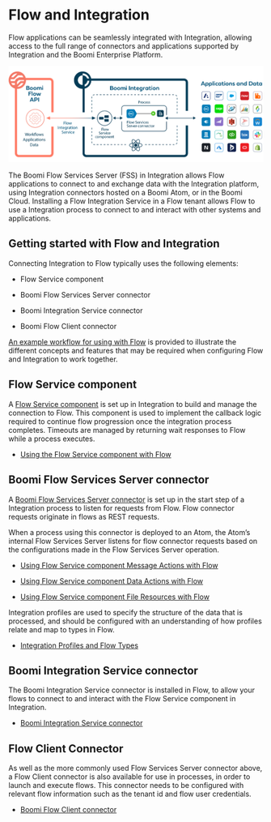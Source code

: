 # Flow and Integration

<head>
  <meta name="guidename" content="Flow"/>
  <meta name="context" content="GUID-29be6cb0-f11a-4eaa-a03a-d1ce7c42e77d"/>
</head>

Flow applications can be seamlessly integrated with Integration, allowing access to the full range of connectors and applications supported by Integration and the Boomi Enterprise Platform.

![Boomi Flow and Boomi Integration](../Images/img-flo-Integration_ca66aef8-4432-46fd-9f5c-bd6f20695eaa.png)

The Boomi Flow Services Server (FSS) in Integration allows Flow applications to connect to and exchange data with the Integration platform, using Integration connectors hosted on a Boomi Atom, or in the Boomi Cloud. Installing a Flow Integration Service in a Flow tenant allows Flow to use a Integration process to connect to and interact with other systems and applications.

## Getting started with Flow and Integration

Connecting Integration to Flow typically uses the following elements:

- Flow Service component

- Boomi Flow Services Server connector

- Boomi Integration Service connector
  
- Boomi Flow Client connector

[An example workflow for using with Flow](c-flo-AS_Example_workflow_c9e84942-a88c-4e4c-bf9a-6c31a48dae79.md) is provided to illustrate the different concepts and features that may be required when configuring Flow and Integration to work together.

## Flow Service component

A [Flow Service component](../../Integration/Process%20building/c-atm-Flow_Service_components_697a4043-7e92-4df6-8f57-331107da2f67.md) is set up in Integration to build and manage the connection to Flow. This component is used to implement the callback logic required to continue flow progression once the integration process completes. Timeouts are managed by returning wait responses to Flow while a process executes.

-  [Using the Flow Service component with Flow](c-flo-AS_Flow_Services_Component_f757eeb1-028b-4fac-b866-1f518817a8a9.md)

## Boomi Flow Services Server connector

A [Boomi Flow Services Server connector](../../Integration/Process%20building/r-atm-Flow_Services_Server_connector_cfd73e0d-a94c-4a02-b09b-471b9d9e5faa.md) is set up in the start step of a Integration process to listen for requests from Flow. Flow connector requests originate in flows as REST requests.

When a process using this connector is deployed to an Atom, the Atom’s internal Flow Services Server listens for flow connector requests based on the configurations made in the Flow Services Server operation.

- [Using Flow Service component Message Actions with Flow](c-flo-AS_Flow_FSS_MA_74e3374a-5402-442c-8dbf-2ec3d032ab27.md)

- [Using Flow Service component Data Actions with Flow](c-flo-FSS_Data_Actions_76d3fc99-d10d-46a1-b1b9-d19571bec6b6.md)

- [Using Flow Service component File Resources with Flow](c-flo-AS_FSS_File_Resources_cbb6c466-88d2-4f25-af79-8d6226399712.md)

Integration profiles are used to specify the structure of the data that is processed, and should be configured with an understanding of how profiles relate and map to types in Flow.

- [Integration Profiles and Flow Types](c-flo-AS_Profiles_Types_676ebeec-a3e4-495e-8c14-4da287b2751a.md)

## Boomi Integration Service connector

The Boomi Integration Service connector is installed in Flow, to allow your flows to connect to and interact with the Flow Service component in Integration.

- [Boomi Integration Service connector](c-flo-Services_Boomi_Flow_Integration_7c2deca1-a3f3-4397-b9ba-ef58f27308b8.md)

## Flow Client Connector

As well as the more commonly used Flow Services Server connector above, a Flow Client connector is also available for use in processes, in order to launch and execute flows. This connector needs to be configured with relevant flow information such as the tenant id and flow user credentials.

- [Boomi Flow Client connector](../..//Integration/Connectors/r-atm-Flow_Client_connector_f5bb5da8-a28d-4587-bdb7-d2c21a7969e5.md)
